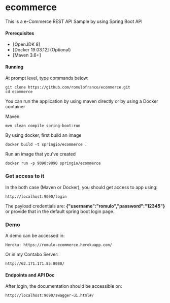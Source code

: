 # ecommerce
This is a e-Commerce REST API Sample by using Spring Boot API

#### Prerequisites
- [OpenJDK 8]
- [Docker 19.03.12] (Optional)
- [Maven 3.6+]

#### Running

At prompt level, type commands below:

```
git clone https://github.com/romulofranco/ecommerce.git
cd ecommerce
```

You can run the application by using maven directly or by using a Docker container

Maven:

```
mvn clean compile spring-boot:run
```

By using docker, first build an image

```
docker build -t springio/ecommerce . 
```

Run an image that you've created 

```
docker run -p 9090:9090 springio/ecommerce
```

### Get access to it

In the both case (Maven or Docker), you should get access to app using:

```
http://localhost:9090/login
```
 
The payload credentials are: 
    **{"username":"romulo","password":"12345"}** 
or provide that in the default spring boot login page.


### Demo

A demo can be accessed in:

```
Heroku: https://romulo-ecommerce.herokuapp.com/
```

Or in my Contabo Server:
```
http://62.171.171.85:8080/
```

#### Endpoints and API Doc

After login, the documentation should be accessible on:

```
http://localhost:9090/swagger-ui.html#/
```

